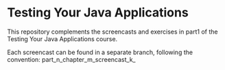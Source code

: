 # Testing Your Java Applications

This repository complements the screencasts and exercises in part1 of the 
Testing Your Java Applications course.

Each screencast can be found in a separate branch, following the convention:
part_n_chapter_m_screencast_k_


